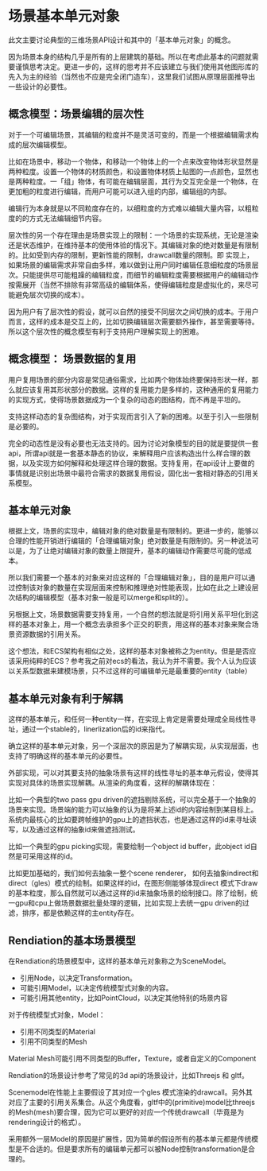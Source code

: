 # 场景基本单元对象

此文主要讨论典型的三维场景API设计和其中的「基本单元对象」的概念。

因为场景本身的结构几乎是所有的上层建筑的基础。所以在考虑此基本的问题就需要谨慎思考决定。更进一步的，这样的思考并不应该建立与我们使用其他图形库的先入为主的经验（当然也不应是完全闭门造车），这里我们试图从原理层面推导出一些设计的必要性。

## 概念模型：场景编辑的层次性

对于一个可编辑场景，其编辑的粒度并不是灵活可变的，而是一个根据编辑需求构成的层次编辑模型。

比如在场景中，移动一个物体，和移动一个物体上的一个点来改变物体形状显然是两种粒度。设置一个物体的材质颜色，和设置物体材质上贴图的一点颜色，显然也是两种粒度。一「组」物体，有可能在编辑层面，其行为交互完全是一个物体，在更加粗的粒度进行编辑，而用户可能可以进入组的内部，编辑组的内部。

编辑行为本身就是以不同粒度存在的，以细粒度的方式难以编辑大量内容，以粗粒度的的方式无法编辑细节内容。

层次性的另一个存在理由是场景实现上的限制：一个场景的实现系统，无论是渲染还是状态维护，在维持基本的使用体验的情况下。其编辑对象的绝对数量是有限制的。比如受到内存的限制，更新性能的限制，drawcall数量的限制。即 实现上，如果场景的编辑需求非常自由多样，难以做到让用户同时编辑任意细粒度的场景层次。只能提供尽可能粗躁的编辑粒度，而细节的编辑粒度需要根据用户的编辑动作按需展开（当然不排除有非常高级的编辑体系，使得编辑粒度是虚拟化的，来尽可能避免层次切换的成本）。

因为用户有了层次性的假设，就可以自然的接受不同层次之间切换的成本。于用户而言，这样的成本是交互上的，比如切换编辑层次需要额外操作，甚至需要等待。所以这个层次性的概念模型有利于支持用户理解实现上的困难。

## 概念模型： 场景数据的复用

用户复用场景的部分内容是常见通俗需求，比如两个物体始终要保持形状一样，那么就应该复用其形状部分的数据。这样的复用能力是多样的，这种通用的复用能力的实现方式，使得场景数据成为一个复杂的动态的图结构，而不再是平坦的。

支持这样动态的复杂图结构，对于实现而言引入了新的困难。以至于引入一些限制是必要的。

完全的动态性是没有必要也无法支持的。因为讨论对象模型的目的就是要提供一套api，所谓api就是一套基本静态的协议，来解释用户应该构造出什么样合理的数据，以及实现方如何解释和处理这样合理的数据。支持复用，在api设计上要做的事情就是识别出场景中最符合需求的数据复用假设，固化出一套相对静态的引用关系模型。

## 基本单元对象

根据上文，场景的实现中，编辑对象的绝对数量是有限制的。更进一步的，能够以合理的性能开销进行编辑的「合理编辑对象」绝对数量是有限制的。另一种说法可以是，为了让绝对编辑对象的数量上限提升，基本的编辑动作需要尽可能的低成本。

所以我们需要一个基本的对象来对应这样的「合理编辑对象」，目的是用户可以通过控制该对象的数量在实现层面来控制和推理绝对性能表现，比如在此之上建设层次结构的编辑模型（基本对象一般是可以merge和split的）。

另根据上文，场景数据需要支持复用，一个自然的想法就是将引用关系平坦化到这样的基本对象上，用一个概念去承担多个正交的职责，用这样的基本对象来聚合场景资源数据的引用关系。

这个想法，和ECS架构有相似之处，这样的基本对象被称之为entity。但是是否应该采用纯粹的ECS？参考我之前对ecs的看法，我认为并不需要。我个人认为应该以关系型数据来建模场景，只不过这样的可编辑单元是最重要的entity（table）

## 基本单元对象有利于解耦

这样的基本单元，和任何一种entity一样，在实现上肯定是需要处理成全局线性寻址，通过一个stable的，linerlization后的id来指代。

确立这样的基本单元对象，另一个深层次的原因是为了解耦实现，从实现层面，也支持了明确这样的基本单元的必要性。

外部实现，可以对其要支持的抽象场景有这样的线性寻址的基本单元假设，使得其实现对具体的场景实现解耦。从渲染的角度看，这样的解耦体现在：

比如一个典型的two pass gpu driven的遮挡剔除系统，可以完全基于一个抽象的场景来实现。场景端的能力可以抽象的认为是将某上述id的内容绘制到某目标上。系统内最核心的比如要跨帧维护的gpu上的遮挡状态，也是通过这样的id来寻址读写，以及通过这样的抽象id来做遮挡测试。

比如一个典型的gpu picking实现，需要绘制一个object id buffer，此object id自然是可采用这样的id。

比如更加基础的，我们如何去抽象一整个scene renderer， 如何去抽象indirect和direct（gles）模式的绘制。如果这样的id，在图形侧能够体现direct 模式下draw的基本粒度，那么自然就可以通过这样的id来抽象场景的绘制接口。除了绘制，统一gpu和cpu上做场景数据批量处理的逻辑，比如实现上去统一gpu driven的过滤，排序，都是依赖这样的主entity存在。

## Rendiation的基本场景模型

在Rendiation的场景模型中，这样的基本单元对象称之为SceneModel。

- 引用Node，以决定Transformation。
- 可能引用Model，以决定传统模型式对象的内容。
- 可能引用其他entity，比如PointCloud，以决定其他特别的场景内容

对于传统模型式对象，Model：

- 引用不同类型的Material
- 引用不同类型的Mesh

Material Mesh可能引用不同类型的Buffer，Texture，或者自定义的Component

Rendiation的场景设计参考了常见的3d api的场景设计，比如Threejs 和 gltf。

Scenemodel在性能上主要假设了其对应一个gles 模式渲染的drawcall。另外其对应了主要的引用关系集合。从这个角度看，gltf中的(primitive)model比threejs的Mesh(mesh)要合理，因为它可以更好的对应一个传统drawcall（毕竟是为rendering设计的格式）。

采用额外一层Model的原因是扩展性，因为简单的假设所有的基本单元都是传统模型是不合适的。但是要求所有的编辑单元都可以被Node控制transformation是合理的。
